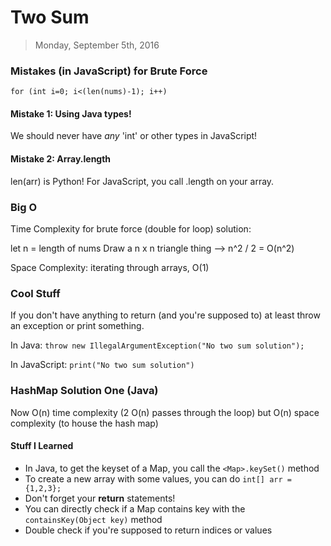 # Two Sum 

> Monday, September 5th, 2016

### Mistakes (in JavaScript) for Brute Force

`for (int i=0; i<(len(nums)-1); i++)`

#### Mistake 1: Using Java types!

We should never have *any* 'int' or other types in JavaScript! 

#### Mistake 2: Array.length

len(arr) is Python! For JavaScript, you call .length on your array.

### Big O

Time Complexity for brute force (double for loop) solution:

let n = length of nums
Draw a n x n triangle thing --> n^2 / 2 = O(n^2)

Space Complexity: iterating through arrays, O(1)

### Cool Stuff

If you don't have anything to return (and you're supposed to) at least throw an exception or print something.

In Java: `throw new IllegalArgumentException("No two sum solution");`

In JavaScript: `print("No two sum solution")`

### HashMap Solution One (Java)

Now O(n) time complexity (2 O(n) passes through the loop) but O(n) space complexity (to house the hash map)

#### Stuff I Learned

* In Java, to get the keyset of a Map, you call the `<Map>.keySet()` method
* To create a new array with some values, you can do `int[] arr = {1,2,3};`
* Don't forget your **return** statements!
* You can directly check if a Map contains key with the `containsKey(Object key)` method
* Double check if you're supposed to return indices or values

